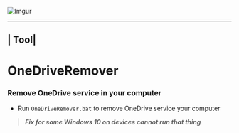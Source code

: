 ![Imgur](http://i.imgur.com/zz7iqIM.png)

-------
| Tool| 
-------

# OneDriveRemover 

### Remove OneDrive service in your computer</n>

* Run `OneDriveRemover.bat` to remove  OneDrive service your computer</n> 

>***Fix for some Windows 10 on devices cannot run that thing***

